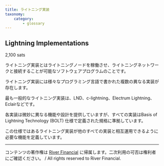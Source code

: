 ```yaml
---
title: ライトニング実装
taxonomy:
    category:
        - glossary
---
```


## Lightning Implementations
2,100 sats

ライトニング実装とはライトニングノードを稼働させ、ライトニングネットワークと接続することが可能なソフトウェアプログラムのことです。

ライトニング実装には様々なプログラミング言語で書かれた複数の異なる実装が存在します。

最も一般的なライトニング実装は、LND、c-lightning、Electrum Lightning、Eclairなどです。

各実装は微妙に異なる機能や設計を提供していますが、すべての実装はBasis of Lightning Technology (BOLT) 仕様で定義された規格に準拠しています。

この仕様ではあるライトニング実装が他のすべての実装と相互運用できるように必要な機能を定義しています。

---
コンテンツの著作権は [River Financial](https://river.com/) に帰属します。二次利用の可否は権利者にご確認ください。 / All rights reserved to River Financial.
